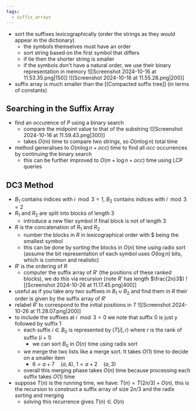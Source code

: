 ```yaml
---
tags:
  - suffix_arrays
---
```

- sort the suffixes lexicographically (order the strings as they would appear in the dictionary)
	- the symbols themselves must have an order
	- sort string based on the first symbol that differs
	- if tie then the shorter string is smaller
	- if the symbols don't have a natural order, we use their binary representation in memory
	![[Screenshot 2024-10-16 at 11.53.35.png|150]]
	![[Screenshot 2024-10-16 at 11.55.28.png|200]]
- suffix array is much smaller than the [[Compacted suffix tree]] (in terms of constants)
## Searching in the Suffix Array
- find an occurence of $P$ using a binary search
	- compare the midpoint value to that of the substring
	![[Screenshot 2024-10-16 at 11.59.43.png|300]]
	- takes $O(m)$ time to compare two strings, so $O(m\log n)$ total time
- method generalises to $O(m\log n+occ)$ time to find all $occ$ occurrences by continuing the binary search 
	- this can be further improved to $O(m+\log n+occ)$ time using LCP queries 
## DC3 Method
- $B_1$ contains indices with $i\mod 3=1$, $B_2$ contains indices with $i\mod 3=2$
- $R_1$ and $R_2$ are split into blocks of length 3
	- introduce a new filer symbol if final block is not of length 3
- $R$ is the concatenation of $R_1$ and $R_2$ 
	- number the blocks in $R$ in lexicographical order with $ being the smallest symbol
	- this can be done by sorting the blocks in $O(n)$ time using radix sort (assume the bit representation of each symbol uses $O(\log n)$ bits, which is common and realistic)
- $R'$ is the ordering of $R$
	- computer the suffix array of $R'$ (the positions of these ranked blocks), we do this via recursion (note $R'$ has length $\frac{2n}3$)
![[Screenshot 2024-10-26 at 11.17.45.png|400]]
- useful as if you take any two suffixes in $B_1 \cup B_2$ and find them in $R$ their order is given by the suffix array of $R'$
- relabel $R'$ to correspond to the initial positions in $T$
	![[Screenshot 2024-10-26 at 11.28.07.png|200]]
- to include the suffixes at $i\mod 3=0$ we note that suffix 0 is just y followed by suffix 1
	- each suffix $i\in B_0$ is represented by $(T[i],r)$ where $r$ is the rank of suffix $(i+1)$
		- we can sort $B_0$ in $O(n)$ time using radix sort
	- we merge the two lists like a merge sort. It takes $O(1)$ time to decide on a smaller item
		- $6 = a+7 \quad (a,4)$, $1=a+2\quad (a,3)$ 
	- overall this merging phase takes $O(n)$ time because processing each suffix takes $O(1)$ time
- suppose $T(n)$ is the running time, we have: $T(n)=T(2n/3)+O(n)$, this is the recursion to construct a suffix array of size $2n/3$ and the radix sorting and merging
	- solving this recurrence gives $T(n)\in O(n)$